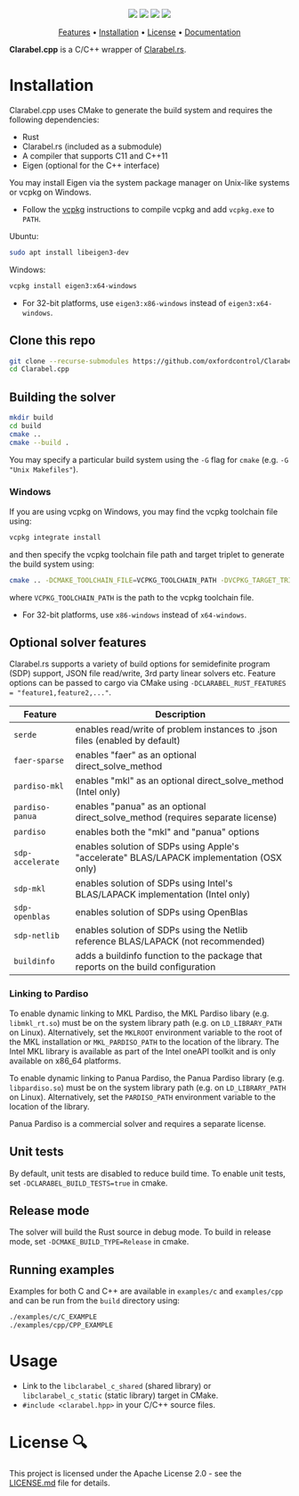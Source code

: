 

<p align="center">
  <a href="https://github.com/oxfordcontrol/Clarabel.cpp/actions"><img src="https://github.com/oxfordcontrol/Clarabel.cpp/workflows/ci/badge.svg?branch=main"></a>
  <!-- <a href="https://codecov.io/gh/oxfordcontrol/Clarabel.rs"><img src="https://codecov.io/gh/oxfordcontrol/Clarabel.rs/branch/main/graph/badge.svg"></a> -->
  <a href="https://oxfordcontrol.github.io/ClarabelDocs/stable"><img src="https://img.shields.io/badge/Documentation-stable-purple.svg"></a>
  <a href="https://opensource.org/licenses/Apache-2.0"><img src="https://img.shields.io/badge/License-Apache%202.0-blue.svg"></a>
  <a href="https://github.com/oxfordcontrol/Clarabel.cpp/releases"><img src="https://img.shields.io/badge/Release-None-blue.svg"></a>
</p>

<p align="center">
  <a href="#features">Features</a> •
  <a href="#installation">Installation</a> •
  <a href="#license-">License</a> •
  <a href="https://oxfordcontrol.github.io/ClarabelDocs/stable">Documentation</a>
</p>

__Clarabel.cpp__ is a C/C++ wrapper of [Clarabel.rs](https://github.com/oxfordcontrol/Clarabel.rs).

# Installation

Clarabel.cpp uses CMake to generate the build system and requires the following dependencies:

- Rust
- Clarabel.rs (included as a submodule)
- A compiler that supports C11 and C++11
- Eigen (optional for the C++ interface)

You may install Eigen via the system package manager on Unix-like systems or vcpkg on Windows.

- Follow the [vcpkg](https://vcpkg.io/en/getting-started) instructions to compile vcpkg and add `vcpkg.exe` to `PATH`.

Ubuntu:

```sh
sudo apt install libeigen3-dev
```

Windows:

```sh
vcpkg install eigen3:x64-windows
```

- For 32-bit platforms, use `eigen3:x86-windows` instead of `eigen3:x64-windows`.

## Clone this repo

```sh
git clone --recurse-submodules https://github.com/oxfordcontrol/Clarabel.cpp.git
cd Clarabel.cpp
```

## Building the solver

```sh
mkdir build
cd build
cmake ..
cmake --build .
```

You may specify a particular build system using the `-G` flag for `cmake` (e.g. `-G "Unix Makefiles"`).

### Windows

If you are using vcpkg on Windows, you may find the vcpkg toolchain file using:

```sh
vcpkg integrate install
```

and then specify the vcpkg toolchain file path and target triplet to generate the build system using:

```sh
cmake .. -DCMAKE_TOOLCHAIN_FILE=VCPKG_TOOLCHAIN_PATH -DVCPKG_TARGET_TRIPLET=x64-windows
```

where `VCPKG_TOOLCHAIN_PATH` is the path to the vcpkg toolchain file.

- For 32-bit platforms, use `x86-windows` instead of `x64-windows`.

## Optional solver features

Clarabel.rs supports a variety of build options for semidefinite program (SDP) support, JSON file read/write, 3rd party linear solvers etc.  Feature options can be passed to cargo via CMake using `-DCLARABEL_RUST_FEATURES = "feature1,feature2,..."`.

| Feature | Description |
|---------|-------------|
| `serde` | enables read/write of problem instances to .json files (enabled by default) |
| `faer-sparse` | enables "faer" as an optional direct_solve_method |
| `pardiso-mkl` | enables "mkl" as an optional direct_solve_method (Intel only) |
| `pardiso-panua` | enables "panua" as an optional direct_solve_method (requires separate license) |
| `pardiso` | enables both the "mkl" and "panua" options |
| `sdp-accelerate` | enables solution of SDPs using Apple's "accelerate" BLAS/LAPACK implementation (OSX only) |
| `sdp-mkl` | enables solution of SDPs using Intel's BLAS/LAPACK implementation (Intel only) |
| `sdp-openblas` | enables solution of SDPs using OpenBlas |
| `sdp-netlib` | enables solution of SDPs using the Netlib reference BLAS/LAPACK (not recommended) |
| `buildinfo` | adds a buildinfo function to the package that reports on the build configuration |

### Linking to Pardiso
To enable dynamic linking to MKL Pardiso, the MKL Pardiso libary (e.g. `libmkl_rt.so`) must be on the system library path (e.g. on `LD_LIBRARY_PATH` on Linux). Alternatively, set the `MKLROOT` environment variable to the root of the MKL installation or `MKL_PARDISO_PATH` to the location of the library. The Intel MKL library is available as part of the Intel oneAPI toolkit and is only available on x86_64 platforms.

To enable dynamic linking to Panua Pardiso, the Panua Pardiso library (e.g. `libpardiso.so`) must be on the system library path (e.g. on `LD_LIBRARY_PATH` on Linux). Alternatively, set the `PARDISO_PATH` environment variable to the location of the library.

Panua Pardiso is a commercial solver and requires a separate license.

## Unit tests

By default, unit tests are disabled to reduce build time. To enable unit tests, set `-DCLARABEL_BUILD_TESTS=true` in cmake.

## Release mode

The solver will build the Rust source in debug mode.   To build in release mode, set `-DCMAKE_BUILD_TYPE=Release` in cmake.

## Running examples

Examples for both C and C++ are available in `examples/c` and `examples/cpp` and can be run from the `build` directory using:

```sh
./examples/c/C_EXAMPLE
./examples/cpp/CPP_EXAMPLE
```

# Usage

- Link to the `libclarabel_c_shared` (shared library) or `libclarabel_c_static` (static library) target in CMake.
- `#include <clarabel.hpp>` in your C/C++ source files.

# License 🔍
This project is licensed under the Apache License 2.0 - see the [LICENSE.md](LICENSE.md) file for details.
